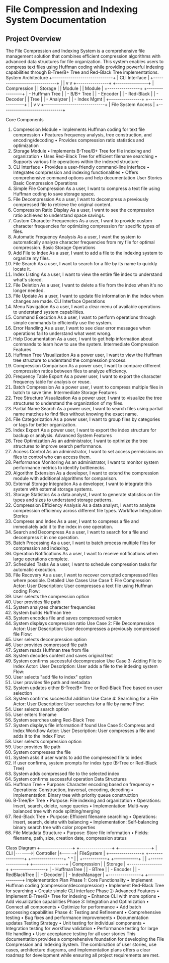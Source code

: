 # File Compression and Indexing System Documentation

## Project Overview
The File Compression and Indexing System is a comprehensive file management solution that combines efficient compression algorithms with advanced data structures for file organization. This system enables users to compress text files using Huffman coding while providing powerful indexing capabilities through B-Tree/B+ Tree and Red-Black Tree implementations.
System Architecture
+------------------------------+
|         CLI Interface	 |
+------------------------------+
       	     | 	    |
           	  v   	    v
+----------------+ +----------------+
| Compression    | | Storage        |
| Module         |      | Module                |
+----------------+ +----------------+
| - Huffman Tree | | - B/B+ Tree    |
| - Encoder      | | - Red-Black    |
| - Decoder      | |   Tree         |
| - Analyzer     | | - Index Mgmt   |
+----------------+ +----------------+
          	  |    	    |
           	 v   	    v
+------------------------------+
|      File System Access      |
+------------------------------+


Core Components
1. Compression Module
•	Implements Huffman coding for text file compression
•	Features frequency analysis, tree construction, and encoding/decoding
•	Provides compression ratio statistics and optimization
2. Storage Module
•	Implements B-Tree/B+ Tree for file indexing and organization
•	Uses Red-Black Tree for efficient filename searching
•	Supports various file operations within the indexed structure
3. CLI Interface
•	Provides a user-friendly command-line interface
•	Integrates compression and indexing functionalities
•	Offers comprehensive command options and help documentation
User Stories
Basic Compression Operations
1.	Simple File Compression
As a user, I want to compress a text file using Huffman coding to save storage space.
2.	File Decompression
As a user, I want to decompress a previously compressed file to retrieve the original content.
3.	Compression Ratio Display
As a user, I want to see the compression ratio achieved to understand space savings.
4.	Custom Character Frequencies
As a user, I want to provide custom character frequencies for optimizing compression for specific types of files.
5.	Automatic Frequency Analysis
As a user, I want the system to automatically analyze character frequencies from my file for optimal compression.
Basic Storage Operations
6.	Add File to Index
As a user, I want to add a file to the indexing system to organize my files.
7.	File Search
As a user, I want to search for a file by its name to quickly locate it.
8.	Index Listing
As a user, I want to view the entire file index to understand what's stored.
9.	File Deletion
As a user, I want to delete a file from the index when it's no longer needed.
10.	File Update
As a user, I want to update file information in the index when changes are made.
CLI Interface Operations
11.	Menu Navigation
As a user, I want a clear menu of available operations to understand system capabilities.
12.	Command Execution
As a user, I want to perform operations through simple commands to efficiently use the system.
13.	Error Handling
As a user, I want to see clear error messages when operations fail to understand what went wrong.
14.	Help Documentation
As a user, I want to get help information about commands to learn how to use the system.
Intermediate Compression Features
15.	Huffman Tree Visualization
As a power user, I want to view the Huffman tree structure to understand the compression process.
16.	Compression Comparison
As a power user, I want to compare different compression ratios between files to analyze efficiency.
17.	Frequency Table Export
As a power user, I want to export the character frequency table for analysis or reuse.
18.	Batch Compression
As a power user, I want to compress multiple files in batch to save time.
Intermediate Storage Features
19.	Tree Structure Visualization
As a power user, I want to visualize the tree structures to understand the organization of my files.
20.	Partial Name Search
As a power user, I want to search files using partial name matches to find files without knowing the exact name.
21.	File Categorization
As a power user, I want to group files by categories or tags for better organization.
22.	Index Export
As a power user, I want to export the index structure for backup or analysis.
Advanced System Features
23.	Tree Optimization
As an administrator, I want to optimize the tree structures to improve search performance.
24.	Access Control
As an administrator, I want to set access permissions on files to control who can access them.
25.	Performance Monitoring
As an administrator, I want to monitor system performance metrics to identify bottlenecks.
26.	Algorithm Extension
As a developer, I want to extend the compression module with additional algorithms for comparison.
27.	External Storage Integration
As a developer, I want to integrate this system with external storage systems.
28.	Storage Statistics
As a data analyst, I want to generate statistics on file types and sizes to understand storage patterns.
29.	Compression Efficiency Analysis
As a data analyst, I want to analyze compression efficiency across different file types.
Workflow Integration Stories
30.	Compress and Index
As a user, I want to compress a file and immediately add it to the index in one operation.
31.	Search and Decompress
As a user, I want to search for a file and decompress it in one operation.
32.	Batch Processing
As a user, I want to batch process multiple files for compression and indexing.
33.	Operation Notifications
As a user, I want to receive notifications when large operations complete.
34.	Scheduled Tasks
As a user, I want to schedule compression tasks for automatic execution.
35.	File Recovery
As a user, I want to recover corrupted compressed files where possible.
Detailed Use Cases
Use Case 1: File Compression
Actor: User
Description: User compresses a text file using Huffman coding
Flow:
1.	User selects the compression option
2.	User provides file path
3.	System analyzes character frequencies
4.	System builds Huffman tree
5.	System encodes file and saves compressed version
6.	System displays compression ratio
Use Case 2: File Decompression
Actor: User
Description: User decompresses a previously compressed file
Flow:
1.	User selects decompression option
2.	User provides compressed file path
3.	System reads Huffman tree from file
4.	System decodes content and saves original text
5.	System confirms successful decompression
Use Case 3: Adding File to Index
Actor: User
Description: User adds a file to the indexing system
Flow:
1.	User selects "add file to index" option
2.	User provides file path and metadata
3.	System updates either B-Tree/B+ Tree or Red-Black Tree based on user selection
4.	System confirms successful addition
Use Case 4: Searching for a File
Actor: User
Description: User searches for a file by name
Flow:
1.	User selects search option
2.	User enters filename
3.	System searches using Red-Black Tree
4.	System displays file information if found
Use Case 5: Compress and Index Workflow
Actor: User
Description: User compresses a file and adds it to the index
Flow:
1.	User selects compression option
2.	User provides file path
3.	System compresses the file
4.	System asks if user wants to add the compressed file to index
5.	If user confirms, system prompts for index type (B-Tree or Red-Black Tree)
6.	System adds compressed file to the selected index
7.	System confirms successful operation
Data Structures
1. Huffman Tree
•	Purpose: Character encoding based on frequency
•	Operations: Construction, traversal, encoding, decoding
•	Implementation: Binary tree with priority queue construction
2. B-Tree/B+ Tree
•	Purpose: File indexing and organization
•	Operations: Insert, search, delete, range queries
•	Implementation: Multi-way balanced tree with node splitting/merging
3. Red-Black Tree
•	Purpose: Efficient filename searching
•	Operations: Insert, search, delete with balancing
•	Implementation: Self-balancing binary search tree with color properties
4. File Metadata Structure
•	Purpose: Store file information
•	Fields: filename, path, size, creation date, compression status

Class Diagram
+----------------+       +----------------+       +----------------+
| CLI            |------>| Controller     |<----->| FileSystem     |
+----------------+       +----------------+       +----------------+
                           	         ^ 	          ^
                            	        | 	          |
                	       +------------+        +------------+
             	   	 |                        	       |
        +----------------+             	  +----------------+
        | Compression    |       		        | Storage        |
        +----------------+           		    +----------------+
        | - HuffmanTree  |        		       | - BTree        |
        | - Encoder      |           		    | - RedBlackTree |
        | - Decoder      |           		    | - IndexManager |
        +----------------+          		     +----------------+
Implementation Plan
Phase 1: Core Functionality
•	Implement Huffman coding (compression/decompression)
•	Implement Red-Black Tree for searching
•	Create simple CLI interface
Phase 2: Advanced Features
•	Implement B-Tree/B+ Tree for indexing
•	Enhance CLI with more options
•	Add visualization capabilities
Phase 3: Integration and Optimization
•	Connect all components
•	Optimize for performance
•	Add batch processing capabilities
Phase 4: Testing and Refinement
•	Comprehensive testing
•	Bug fixes and performance improvements
•	Documentation updates
Testing Strategy
•	Unit testing for individual components
•	Integration testing for workflow validation
•	Performance testing for large file handling
•	User acceptance testing for all user stories
This documentation provides a comprehensive foundation for developing the File Compression and Indexing System. The combination of user stories, use cases, architecture diagrams, and implementation plans offers a clear roadmap for development while ensuring all project requirements are met.


